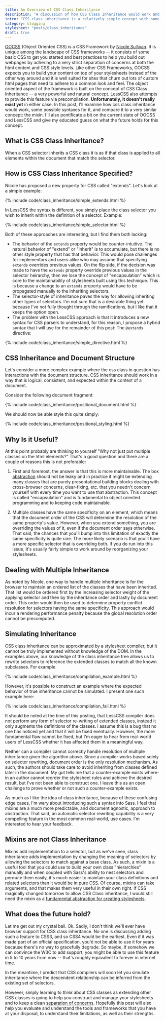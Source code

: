 ```yaml
---
title: An Overview of CSS Class Inheritance
description: "A discussion of how CSS Class Inheritance would work and how it differs from style mixins."
intro: "CSS class inheritance is a relatively simple concept with some powerful ramifications. Read on for information on what it is, how it could work, and what the present and future hold."
category: blogging
stylesheet: "posts/class_inheritance"
draft: true
---
```


[OOCSS](http://wiki.github.com/stubbornella/oocss) (Object Oriented CSS) is a CSS Framework by [Nicole Sullivan](http://www.stubbornella.org/content/). 
It is unique among the landscape of CSS frameworks -- it consists of some basic CSS to get you started and best practices to help you build out webpages by adhering to a very strict separation of concerns at both the html content and CSS style levels. Like other CSS Frameworks, OOCSS expects you to build your content on top of your stylesheets instead of the other way around and it is well suited for sites that churn out lots of custom html pages that need to adhere to a common look and feel. The object oriented aspect of the framework is built on the concept of CSS Class Inheritance -- a very powerful and natural concept. [LessCSS](http://lesscss.org) also attempts to provide this feature via precompilation. **Unfortunately, it doesn't really exist yet** in either case. In this post, I'll examine how css class inheritance would work, some possible syntaxes for it, and compare it to a very similar concept: the mixin. I'll also pontificate a bit on the current state of OOCSS and LessCSS and give my educated guess on what the future holds for this concept.

What is CSS Class Inheritance?
------------------------------

When a CSS selector inherits a CSS class it is as if that class is applied to all elements within the document that match the selector.

How is CSS Class Inheritance Specified?
---------------------------------------

Nicole has proposed a new property for CSS called "extends". Let's look at a simple example:

{% include code/class_inheritance/simple_extends.html %}

In LessCSS the syntax is different, you simply place the class selector you wish to inherit within the definition of a selector. Example:

{% include code/class_inheritance/simple_selector.html %}

Both of these approaches are interesting, but I find them both lacking:

* The behavior of the `extends` property would be counter-intuitive. The natural behavior of "extend" or "inherit" is to accumulate, but there is no other style property that has that behavior. This would pose challenges for implementors and users alike who may assume that specifying `extends` overrides previous values. On the flip side, if the decision was made to have the `extends` property override previous values in the selector heirarchy, then we lose the concept of "encapsulation" which is core to the maintainability of stylesheets built using this technique. This is because a change to an `extends` property would have to be propagated manually to the inheriting selectors.
* The selector-style of inheritance paves the way for allowing inheriting other types of selectors. I'm not sure that is a desirable thing yet because I've not fully thought through the ramifications, but I like that it keeps the option open.
* The problem with the LessCSS approach is that it introduces a new syntax for CSS parsers to understand, for this reason, I propose a hybrid syntax that I will use for the remainder of this post: The `@extends` directive:

{% include code/class_inheritance/simple_directive.html %}

CSS Inheritance and Document Structure
--------------------------------------

Let's consider a more complex example where the css class in question has interactions with the document structure. CSS inheritance should work in a way that is logical, consistent, and expected within the context of a document.

Consider the following document fragment:

{% include code/class_inheritance/positional_document.html %}

We should now be able style this quite simply:

{% include code/class_inheritance/positional_styling.html %}

Why Is it Useful?
-----------------

At this point probably are thinking to yourself "Why not just put multiple classes on the html elements?" That's a good question and there are a couple of reasons this is not preferable:

1. First and foremost, the answer is that this is more maintainable. The box [abstraction](/blog/2009/09/20/why-stylesheet-abstraction-matters/) should not be leaky and in practice it might be extending many classes that are purely presentational building blocks dealing with cross-browser concerns, clear-fixing, etc. that you needn't concern yourself with every time you want to use that abstraction. This concept is called "encapsulation" and is fundamental to object oriented programming and to keeping code maintainable.

2. Multiple classes have the same specificity on an element, which means that the document order of the CSS will determine the resolution of the same property's value. However, when you extend something, you are overriding the values of it, even if the document order says otherwise. That said, the chances that you'll bump into this limitation of exactly the same specificity is quite rare. The more likely scenario is that you'll have a more specific selector that is overriding both. If you do run into this issue, it's usually fairly simple to work around by reorganizing your stylesheets.

Dealing with Multiple Inheritance
---------------------------------

As noted by Nicole, one way to handle multiple inheritance is for the browser to maintain an ordered list of the classes that have been inherited. That list would be ordered first by the increasing selector weight of the applying selector and then by the inheritance order and lastly by document order. This order would then be used to determine property conflict resolution for selectors having the same specificity. This approach would incur a rendering performance penalty because the global resolution order cannot be precomputed.

Simulating Inheritance
----------------------

CSS class inheritance can be approximated by a stylesheet compiler, but it cannot be truly implemented without knowledge of the DOM. In the examples above, our knowledge of the class inheritance tree allows us to rewrite selectors to reference the extended classes to match all the known subclasses. For example:

{% include code/class_inheritance/compilation_example.html %}

However, it's possible to construct an example where the expected behavior of true inheritance cannot be simulated. I present one such example here:

{% include code/class_inheritance/compilation_fail.html %}

It should be noted at the time of this posting, that LessCSS compiler does not perform any form of selector re-writing of extended classes, instead it only augments the definitions of the classes. I assume this is a bug that no one has noticed yet and that it will be fixed eventually. However, the more fundamental flaw cannot be fixed, but I'm eager to hear from real-world users of LessCSS whether it has affected them in a meaningful way.

Neither can a compiler cannot correctly handle resolution of multiple inheritance given the algorithm above. Since a compiler works based solely on selector rewriting, document order is the only resolution mechanism. As such, the authors should take care to avoid inheriting from classes defined later in the document. My gut tells me that a counter-example exists where-in an author cannot reorder the stylesheet rules and achieve the desired result, but I've not been able to construct one. I leave this as an open challenge to prove whether or not such a counter-example exists.

As much as I like the idea of class inheritance, because of these confusing edge cases, I'm wary about introducing such a syntax into Sass. I feel that mixins are a much more predictable, and document agnostic, approach to abstraction. That said, an automatic selector rewriting capability is a very compelling feature in the most common real-world, use cases. I'm interested to hear your feedback.

Mixins are not Class Inheritance
--------------------------------

Mixins add implementation to a selector, but as we've seen, class inheritance adds implementation by changing the meaning of selectors by allowing the selectors to match against a base class. As such, a mixin is a useful tool that you could use to build your own class "hierarchies" manually and when coupled with Sass's ability to nest selectors and permute them easily, it's much easier to maintain your class definitions and related selectors than it would be in pure CSS. Of course, mixins can take arguments, and that makes them very useful in their own right. If CSS magically changed tomorrow to allow CSS Class inheritance, I would still need the mixin as a [fundamental abstraction for creating stylesheets](/blog/2009/09/20/why-stylesheet-abstraction-matters/).

What does the future hold?
--------------------------

Let me get out my crystal ball. Ok. Sadly, I don't think we'll ever have browser support for CSS class inheritance. No one is discussing adding such a feature to CSS3, and so CSS4 would be the earliest. Even if it was made part of an official specification, you'd not be able to use it for years because there's no way to gracefully degrade. So maybe, if somehow we can convince the W3C to add support, you might be able to use this feature in 5 to 10 years from now -- that's roughly equivalent to forever in internet time.

In the meantime, I predict that CSS compilers will soon let you simulate inheritance where the descendent relationship can be inferred from the existing set of selectors.

However, simply learning to *think* about CSS classes as extending other CSS classes is going to help you construct and manage your stylesheets and to keep a clean [separation of concerns](/blog/2009/09/25/separating-style-concerns/). Hopefully this post will also help you evaluate and understand the tools and frameworks that you have at your disposal, to understand their limitations, as well as their strengths.

